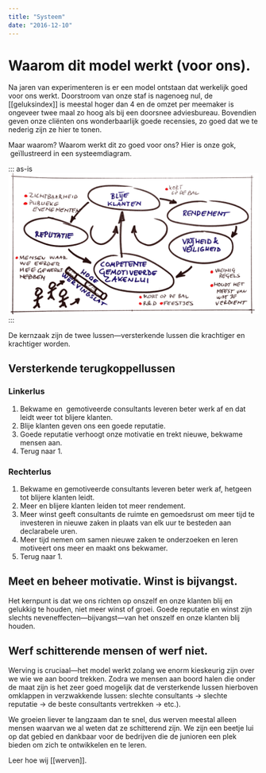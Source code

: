 ```yaml
---
title: "Systeem"
date: "2016-12-10"
---
```


# Waarom dit model werkt (voor ons).

Na jaren van experimenteren is er een model ontstaan dat werkelijk goed voor ons werkt. Doorstroom van onze staf is nagenoeg nul, de [[geluksindex]] is meestal hoger dan 4 en de omzet per meemaker is ongeveer twee maal zo hoog als bij een doorsnee adviesbureau. Bovendien geven onze cliënten ons wonderbaarlijk goede recensies, zo goed dat we te nederig zijn ze hier te tonen.

Maar waarom? Waarom werkt dit zo goed voor ons? Hier is onze gok,  geïllustreerd in een systeemdiagram.

::: as-is
<img src="dna-systeem-alles-in-een.png">
:::

De kernzaak zijn de twee lussen—versterkende lussen die krachtiger en krachtiger worden.

## Versterkende terugkoppellussen

### Linkerlus

1. Bekwame en  gemotiveerde consultants leveren beter werk af en dat leidt weer tot blijere klanten.
2. Blije klanten geven ons een goede reputatie.
3. Goede reputatie verhoogt onze motivatie en trekt nieuwe, bekwame mensen aan.
4. Terug naar 1.

### Rechterlus

1. Bekwame en gemotiveerde consultants leveren beter werk af, hetgeen tot blijere klanten leidt.
2. Meer en blijere klanten leiden tot meer rendement.
3. Meer winst geeft consultants de ruimte en gemoedsrust om meer tijd te investeren in nieuwe zaken in plaats van elk uur te besteden aan declarabele uren.
4. Meer tijd nemen om samen nieuwe zaken te onderzoeken en leren motiveert ons meer en maakt ons bekwamer.
5. Terug naar 1.

## Meet en beheer motivatie. Winst is bijvangst.

Het kernpunt is dat we ons richten op onszelf en onze klanten blij en gelukkig te houden, niet meer winst of groei. Goede reputatie en winst zijn slechts neveneffecten—bijvangst—van het onszelf en onze klanten blij houden.

## Werf schitterende mensen of werf niet.

Werving is cruciaal—het model werkt zolang we enorm kieskeurig zijn over we wie we aan boord trekken. Zodra we mensen aan boord halen die onder de maat zijn is het zeer goed mogelijk dat de versterkende lussen hierboven omklappen in verzwakkende lussen: slechte consultants → slechte reputatie → de beste consultants vertrekken → etc.).

We groeien liever te langzaam dan te snel, dus werven meestal alleen mensen waarvan we al weten dat ze schitterend zijn. We zijn een beetje lui op dat gebied en dankbaar voor de bedrijven die de junioren een plek bieden om zich te ontwikkelen en te leren.

Leer hoe wij [[werven]].
